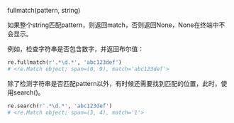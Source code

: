 


fullmatch(pattern, string)

如果整个string匹配pattern，则返回match，否则返回None，None在终端中不会显示。

例如，检查字符串是否包含数字，并返回布尔值：

```Python
re.fullmatch(r'.*\d.*', 'abc123def')
# <re.Match object; span=(0, 9), match='abc123def'>
```

除了检测字符串是否匹配pattern以外，有时候还需要找到匹配的位置，此时，使用search()。

```Python
re.search(r'.*\d.*', 'abc123def')
# <re.Match object; span=(3, 4), match='1'>
```